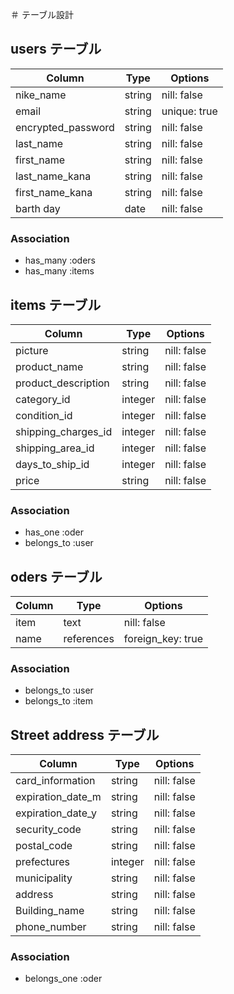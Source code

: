 ＃ テーブル設計

## users テーブル

| Column             | Type   | Options      |
| --------           | ------ | ----------   |
| nike_name          | string | nill: false  |
| email              | string | unique: true |
| encrypted_password | string | nill: false  |
| last_name          | string | nill: false  |
| first_name         | string | nill: false  |
| last_name_kana     | string | nill: false  |
| first_name_kana    | string | nill: false  |
| barth day          | date   | nill: false  |

### Association 

- has_many :oders
- has_many :items

## items テーブル

| Column              | Type    | Options     |
| --------            | ------  | ----------  |
| picture             | string  | nill: false |
| product_name        | string  | nill: false |   <!-- 商品名 -->
| product_description | string  | nill: false |    <!-- 商品説明 -->
| category_id         | integer | nill: false |
| condition_id        | integer | nill: false |
| shipping_charges_id | integer | nill: false |　　<!-- 配送料 -->
| shipping_area_id    | integer | nill: false |
| days_to_ship_id     | integer | nill: false |
| price               | string  | nill: false |





### Association 

- has_one :oder
- belongs_to :user


## oders テーブル

| Column     | Type       | Options           |
| --------   | ---------- | ----------------- |
| item       | text       | nill: false       |
| name       | references | foreign_key: true |


### Association 

- belongs_to :user
- belongs_to :item


## Street address テーブル

| Column            | Type       | Options           |
| --------          | ---------- | ----------------- |
| card_information  | string     | nill: false       |
| expiration_date_m | string     | nill: false       |    <!-- 有効期限 -->
| expiration_date_y | string     | nill: false       |    <!-- 有効期限 -->
| security_code     | string     | nill: false       |    
| postal_code       | string     | nill: false       |      <!-- 郵便番号 -->
| prefectures       | integer    | nill: false       |     <!-- 都道府県 -->
| municipality      | string     | nill: false       |     <!-- 市区町村 -->
| address           | string     | nill: false       |   <!-- 番地 -->
| Building_name     | string     | nill: false       |     <!-- 建物名 -->
| phone_number      | string     | nill: false       |
### Association 

- belongs_one :oder

